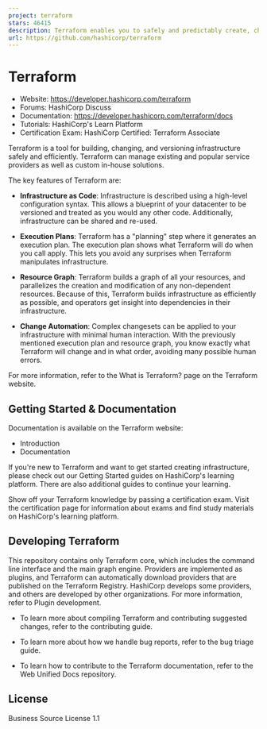 ```yaml
---
project: terraform
stars: 46415
description: Terraform enables you to safely and predictably create, change, and improve infrastructure. It is a source-available tool that codifies APIs into declarative configuration files that can be shared amongst team members, treated as code, edited, reviewed, and versioned.
url: https://github.com/hashicorp/terraform
---
```


Terraform
=========

-   Website: https://developer.hashicorp.com/terraform
-   Forums: HashiCorp Discuss
-   Documentation: https://developer.hashicorp.com/terraform/docs
-   Tutorials: HashiCorp's Learn Platform
-   Certification Exam: HashiCorp Certified: Terraform Associate

Terraform is a tool for building, changing, and versioning infrastructure safely and efficiently. Terraform can manage existing and popular service providers as well as custom in-house solutions.

The key features of Terraform are:

-   **Infrastructure as Code**: Infrastructure is described using a high-level configuration syntax. This allows a blueprint of your datacenter to be versioned and treated as you would any other code. Additionally, infrastructure can be shared and re-used.
    
-   **Execution Plans**: Terraform has a "planning" step where it generates an execution plan. The execution plan shows what Terraform will do when you call apply. This lets you avoid any surprises when Terraform manipulates infrastructure.
    
-   **Resource Graph**: Terraform builds a graph of all your resources, and parallelizes the creation and modification of any non-dependent resources. Because of this, Terraform builds infrastructure as efficiently as possible, and operators get insight into dependencies in their infrastructure.
    
-   **Change Automation**: Complex changesets can be applied to your infrastructure with minimal human interaction. With the previously mentioned execution plan and resource graph, you know exactly what Terraform will change and in what order, avoiding many possible human errors.
    

For more information, refer to the What is Terraform? page on the Terraform website.

Getting Started & Documentation
-------------------------------

Documentation is available on the Terraform website:

-   Introduction
-   Documentation

If you're new to Terraform and want to get started creating infrastructure, please check out our Getting Started guides on HashiCorp's learning platform. There are also additional guides to continue your learning.

Show off your Terraform knowledge by passing a certification exam. Visit the certification page for information about exams and find study materials on HashiCorp's learning platform.

Developing Terraform
--------------------

This repository contains only Terraform core, which includes the command line interface and the main graph engine. Providers are implemented as plugins, and Terraform can automatically download providers that are published on the Terraform Registry. HashiCorp develops some providers, and others are developed by other organizations. For more information, refer to Plugin development.

-   To learn more about compiling Terraform and contributing suggested changes, refer to the contributing guide.
    
-   To learn more about how we handle bug reports, refer to the bug triage guide.
    
-   To learn how to contribute to the Terraform documentation, refer to the Web Unified Docs repository.
    

License
-------

Business Source License 1.1
